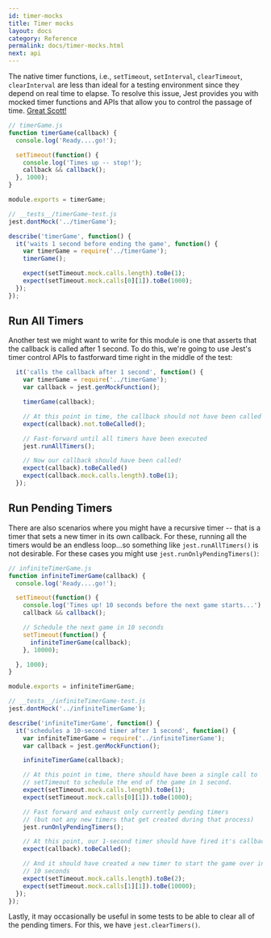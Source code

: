 ```yaml
---
id: timer-mocks
title: Timer mocks
layout: docs
category: Reference
permalink: docs/timer-mocks.html
next: api
---
```


The native timer functions, i.e., `setTimeout`, `setInterval`, `clearTimeout`,
`clearInterval` are less than ideal for a testing environment since they depend
on real time to elapse. To resolve this issue, Jest provides you with mocked
timer functions and APIs that allow you to control the passage of time.
[Great Scott!](https://www.youtube.com/watch?v=5gVv10J4nio)

```javascript
// timerGame.js
function timerGame(callback) {
  console.log('Ready....go!');

  setTimeout(function() {
    console.log('Times up -- stop!');
    callback && callback();
  }, 1000);
}

module.exports = timerGame;
```
```javascript
// __tests__/timerGame-test.js
jest.dontMock('../timerGame');

describe('timerGame', function() {
  it('waits 1 second before ending the game', function() {
    var timerGame = require('../timerGame');
    timerGame();

    expect(setTimeout.mock.calls.length).toBe(1);
    expect(setTimeout.mock.calls[0][1]).toBe(1000);
  });
});
```

## Run All Timers

Another test we might want to write for this module is one that asserts that the
callback is called after 1 second. To do this, we're going to use Jest's timer
control APIs to fastforward time right in the middle of the test:

```javascript
  it('calls the callback after 1 second', function() {
    var timerGame = require('../timerGame');
    var callback = jest.genMockFunction();

    timerGame(callback);

    // At this point in time, the callback should not have been called yet
    expect(callback).not.toBeCalled();

    // Fast-forward until all timers have been executed
    jest.runAllTimers();

    // Now our callback should have been called!
    expect(callback).toBeCalled()
    expect(callback.mock.calls.length).toBe(1);
  });
```

## Run Pending Timers

There are also scenarios where you might have a recursive timer -- that is a
timer that sets a new timer in its own callback. For these, running all the
timers would be an endless loop...so something like `jest.runAllTimers()` is not
desirable. For these cases you might use `jest.runOnlyPendingTimers()`:

```javascript
// infiniteTimerGame.js
function infiniteTimerGame(callback) {
  console.log('Ready....go!');

  setTimeout(function() {
    console.log('Times up! 10 seconds before the next game starts...');
    callback && callback();

    // Schedule the next game in 10 seconds
    setTimeout(function() {
      infiniteTimerGame(callback);
    }, 10000);

  }, 1000);
}

module.exports = infiniteTimerGame;
```
```javascript
// __tests__/infiniteTimerGame-test.js
jest.dontMock('../infiniteTimerGame');

describe('infiniteTimerGame', function() {
  it('schedules a 10-second timer after 1 second', function() {
    var infiniteTimerGame = require('../infiniteTimerGame');
    var callback = jest.genMockFunction();

    infiniteTimerGame(callback);

    // At this point in time, there should have been a single call to
    // setTimeout to schedule the end of the game in 1 second.
    expect(setTimeout.mock.calls.length).toBe(1);
    expect(setTimeout.mock.calls[0][1]).toBe(1000);

    // Fast forward and exhaust only currently pending timers
    // (but not any new timers that get created during that process)
    jest.runOnlyPendingTimers();

    // At this point, our 1-second timer should have fired it's callback
    expect(callback).toBeCalled();

    // And it should have created a new timer to start the game over in
    // 10 seconds
    expect(setTimeout.mock.calls.length).toBe(2);
    expect(setTimeout.mock.calls[1][1]).toBe(10000);
  });
});
```
Lastly, it may occasionally be useful in some tests to be able to clear all of
the pending timers. For this, we have `jest.clearTimers()`.

